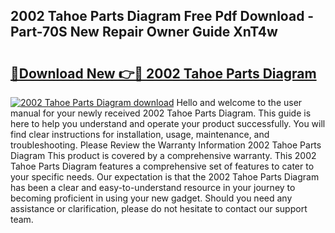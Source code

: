 ## 2002 Tahoe Parts Diagram Free Pdf Download - Part-70S New Repair Owner Guide XnT4w

# <h2><a href="http://dfrpe8.blite.top/?on=2002+Tahoe+Parts+Diagram">🔗Download New 👉🔴 2002 Tahoe Parts Diagram</a></h2>

[![2002 Tahoe Parts Diagram download](https://i.imgur.com/lujVjoI.png)](http://dfrpe8.blite.top/?on=2002+Tahoe+Parts+Diagram)
Hello and welcome to the user manual for your newly received 2002 Tahoe Parts Diagram. This guide is here to help you understand and operate your product successfully. You will find clear instructions for installation, usage, maintenance, and troubleshooting. Please Review the Warranty Information 2002 Tahoe Parts Diagram This product is covered by a comprehensive warranty. This 2002 Tahoe Parts Diagram features a comprehensive set of features to cater to your specific needs. Our expectation is that the 2002 Tahoe Parts Diagram has been a clear and easy-to-understand resource in your journey to becoming proficient in using your new gadget. Should you need any assistance or clarification, please do not hesitate to contact our support team.
